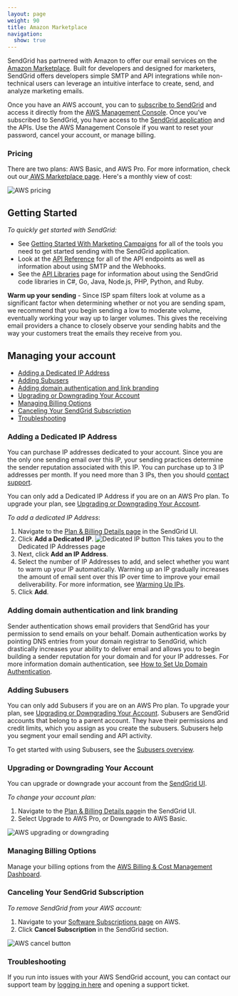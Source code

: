 ```yaml
---
layout: page
weight: 90
title: Amazon Marketplace
navigation:
  show: true
---
```

SendGrid has partnered with Amazon to offer our email services on the [Amazon Marketplace](https://console.aws.amazon.com/). Built for developers and designed for marketers, SendGrid offers developers simple SMTP and API integrations while non-technical users can leverage an intuitive interface to create, send, and analyze marketing emails.

Once you have an AWS account, you can to [subscribe to SendGrid](https://aws.amazon.com/marketplace/pp/B074CQY6KB) and access it directly from the [AWS Management Console](https://console.aws.amazon.com/). Once you’ve subscribed to SendGrid, you have access to the [SendGrid application](https://app.sendgrid.com/) and the APIs. Use the AWS Management Console if you want to reset your password, cancel your account, or manage billing.

 ### 	Pricing
 	
There are two plans: AWS Basic, and AWS Pro. For more information, check out our[ AWS Marketplace page](https://aws.amazon.com/marketplace/pp/B074CQY6KB). Here's a monthly view of cost:

![]({{root_url}}/images/aws_pricing.png "AWS pricing")

## 	Getting Started
 	
*To quickly get started with SendGrid:*

- See [Getting Started With Marketing Campaigns]({{root_url}}/help-support/getting-started/how-to-send-email.html) for all of the tools you need to get started sending with the SendGrid application.
- Look at the [API Reference]({{root_url}}/API_Reference/api_v3.html) for all of the API endpoints as well as information about using SMTP and the Webhooks.
- See the [API Libraries]({{root_url}}/for-developers/getting-started/libraries.html) page for information about using the SendGrid code libraries in C#, Go, Java, Node.js, PHP, Python, and Ruby.

<call-out>

**Warm up your sending** - Since ISP spam filters look at volume as a significant factor when determining whether or not you are sending spam, we recommend that you begin sending a low to moderate volume, eventually working your way up to larger volumes. This gives the receiving email providers a chance to closely observe your sending habits and the way your customers treat the emails they receive from you.

</call-out>

## 	Managing your account
 	
- [Adding a Dedicated IP Address](#-Adding-a-Dedicated-IP-Address)
- [Adding Subusers](#-Adding-Subusers)
- [Adding domain authentication and link branding](#-Adding-domain-authentication-and-link-branding)
- [Upgrading or Downgrading Your Account](#-Upgrading-or-Downgrading-Your-Account)
- [Managing Billing Options](#-Managing-Billing-Options)
- [Canceling Your SendGrid Subscription](#-Canceling-Your-SendGrid-Subscription)
- [Troubleshooting](#-Troubleshooting)

 ### 	Adding a Dedicated IP Address
 	
You can purchase IP addresses dedicated to your account. Since you are the only one sending email over this IP, your sending practices determine the sender reputation associated with this IP. You can purchase up to 3 IP addresses per month. If you need more than 3 IPs, then you should [contact support](https://support.sendgrid.com/hc/en-us).

You can only add a Dedicated IP Address if you are on an AWS Pro plan. To upgrade your plan, see [Upgrading or Downgrading Your Account](#-Upgrading-or-Downgrading-Your-Account).

*To add a dedicated IP Address*:

1. Navigate to the [Plan & Billing Details page](https://app.sendgrid.com/settings/billing) in the SendGrid UI.
1. Click **Add a Dedicated IP**.
   ![]({{root_url}}/images/dedicated_ip_button.png "Dedicated IP button")
   This takes you to the Dedicated IP Addresses page
1. Next, click **Add an IP Address**.
1. Select the number of IP Addresses to add, and select whether you want to warm up your IP automatically. Warming up an IP gradually increases the amount of email sent over this IP over time to improve your email deliverability. For more information, see [Warming Up IPs]({{root_url}}/help-support/getting-started/warming-up-an-ip-address.html).
1. Click **Add**.

 ### 	Adding domain authentication and link branding
 	
Sender authentication shows email providers that SendGrid has your permission to send emails on your behalf. Domain authentication works by pointing DNS entries from your domain registrar to SendGrid, which drastically increases your ability to deliver email and allows you to begin building a sender reputation for your domain and for your IP addresses. For more information domain authentication, see [How to Set Up Domain Authentication]({{root_url}}/help-support/getting-started/how-to-set-up-domain-authentication.html).

 ### 	Adding Subusers
 	
You can only add Subusers if you are on an AWS Pro plan. To upgrade your plan, see [Upgrading or Downgrading Your Account](#-Upgrading-or-Downgrading-Your-Account). Subusers are SendGrid accounts that belong to a parent account. They have their permissions and credit limits, which you assign as you create the subusers. Subusers help you segment your email sending and API activity.

To get started with using Subusers, see the [Subusers overview]({{root_url}}/help-support/account-and-settings/subusers.html).

 ### 	Upgrading or Downgrading Your Account
 	
You can upgrade or downgrade your account from the [SendGrid UI](https://app.sendgrid.com/settings/billing).

*To change your account plan:*

1. Navigate to the [Plan & Billing Details page](https://app.sendgrid.com/settings/billing)in the SendGrid UI.
1. Select Upgrade to AWS Pro, or Downgrade to AWS Basic.

![]({{root_url}}/images/aws_upgrade.png "AWS upgrading or downgrading")

 ### 	Managing Billing Options
 	
Manage your billing options from the [AWS Billing & Cost Management Dashboard](https://console.aws.amazon.com/billing/).

 ### 	Canceling Your SendGrid Subscription
 	
*To remove SendGrid from your AWS account:*

1. Navigate to your [Software Subscriptions page](https://aws.amazon.com/marketplace/library?productType=saas&ref_=lbr_tab_saas) on AWS.
1. Click **Cancel Subscription** in the SendGrid section.

![]({{root_url}}/images/aws_cancel.png "AWS cancel button")

 ### 	Troubleshooting
 	
If you run into issues with your AWS SendGrid account, you can contact our support team by [logging in here](https://support.sendgrid.com) and opening a support ticket.
